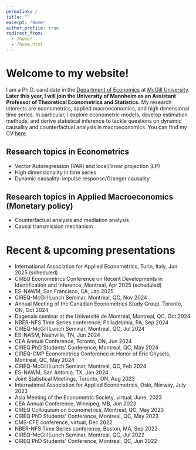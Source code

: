 ```yaml
---
permalink: /
title: ""
excerpt: "Home"
author_profile: true
redirect_from: 
  - /home/
  - /home.html
---
```




# Welcome to my website!

I am a Ph.D. candidate in the [Department of Economics](https://www.mcgill.ca/economics/) at [McGill University](https://www.mcgill.ca/). <b>Later this year, I will join the University of Mannheim as an Assistant Professor of Theoretical Econometrics and Statistics.</b> My research interests are econometrics, applied macroeconomics, and high dimensional time series. In particular, I explore econometric models, develop estimation methods, and derive statistical inference</b> to tackle questions on dynamic causality and counterfactual analysis in macroeconomics. You can find my CV [here](/files/CV_Wang.pdf).

## Research topics in Econometrics
* Vector Autoregression (VAR) and local/linear projection (LP)
* High dimensionality in time series
* Dynamic causality: impulse response/Granger causality

## Research topics in Applied Macroeconomics (Monetary policy)
* Counterfactual analysis and mediation analysis
* Causal transmission mechanism

# Recent & upcoming presentations 
* International Association for Applied Econometrics, Turin, Italy, Jun 2025 (scheduled)
* CIREQ Econometrics Conference on Recent Developments in Identification and Inference, Montreal, Apr 2025 (scheduled)
* ES-NAWM, San Francisco, CA, Jan 2025 
* CIREQ-McGill Lunch Seminar, Montreal, QC, Nov 2024 
* Annual Meeting of the Canadian Econometrics Study Group, Toronto, ON, Oct 2024 
* Dagenais seminar at the Université de Montréal, Montreal, QC, Oct 2024 
* NBER-NFS Time Series conference, Philadelphia, PA, Sep 2024 
* CIREQ-McGill Lunch Seminar, Montreal, QC, Jul 2024 
* ES-NASM, Nashville, TN, Jun 2024 
* CEA Annual Conference, Toronto, ON, Jun 2024 
* CIREQ PhD Students’ Conference, Montreal, QC, May 2024 
* CIREQ-CMP Econometrics Conference in Honor of Eric Ghysels, Montreal, QC, May 2024 
* CIREQ-McGill Lunch Seminar, Montreal, QC, Feb 2024
* ES-NAWM, San Antonio, TX, Jan 2024
* Joint Statistical Meetings, Toronto, ON, Aug 2023
* International Association for Applied Econometrics, Oslo, Norway, July 2023
* Asia Meeting of the Econometric Society, virtual, June, 2023
* CEA Annual Conference, Winnipeg, MB, Jun 2023
* CIREQ Colloquium on Econometrics, Montreal, QC, May 2023
* CIREQ PhD Students' Conference, Montreal, QC, May 2023
* CMS-CFE conference, virtual, Dec 2022
* NBER-NFS Time Series conference, Boston, MA, Sep 2022
* CIREQ-McGill Lunch Seminar, Montreal, QC, Jul 2022
* CIREQ PhD Students' Conference, Montreal, QC, Jun 2022


